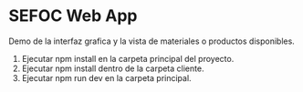 # SEFOC Web App

Demo de la interfaz grafica y la vista de materiales o productos disponibles.

1. Ejecutar npm install en la carpeta principal del proyecto.
2. Ejecutar npm install dentro de la carpeta cliente.
3. Ejecutar npm run dev en la carpeta principal.
